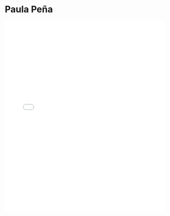 # Paula Peña

<MDXLayout>
  <embed src="/assets/files/Paula%20Peña%20Fernandez-1e29a56e8391c1393c2bf4ed30d510a6.pdf" type="application/pdf" width="100%" height="600px" />
</MDXLayout>